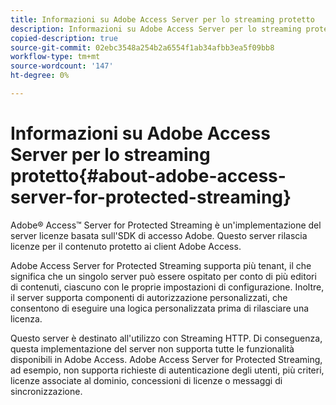 ```yaml
---
title: Informazioni su Adobe Access Server per lo streaming protetto
description: Informazioni su Adobe Access Server per lo streaming protetto
copied-description: true
source-git-commit: 02ebc3548a254b2a6554f1ab34afbb3ea5f09bb8
workflow-type: tm+mt
source-wordcount: '147'
ht-degree: 0%

---
```


# Informazioni su Adobe Access Server per lo streaming protetto{#about-adobe-access-server-for-protected-streaming}

Adobe® Access™ Server for Protected Streaming è un&#39;implementazione del server licenze basata sull&#39;SDK di accesso Adobe. Questo server rilascia licenze per il contenuto protetto ai client Adobe Access.

Adobe Access Server for Protected Streaming supporta più tenant, il che significa che un singolo server può essere ospitato per conto di più editori di contenuti, ciascuno con le proprie impostazioni di configurazione. Inoltre, il server supporta componenti di autorizzazione personalizzati, che consentono di eseguire una logica personalizzata prima di rilasciare una licenza.

Questo server è destinato all&#39;utilizzo con Streaming HTTP. Di conseguenza, questa implementazione del server non supporta tutte le funzionalità disponibili in Adobe Access. Adobe Access Server for Protected Streaming, ad esempio, non supporta richieste di autenticazione degli utenti, più criteri, licenze associate al dominio, concessioni di licenze o messaggi di sincronizzazione.
